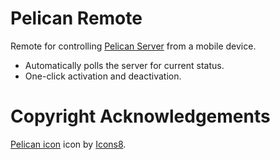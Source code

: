 Pelican Remote
==============

Remote for controlling [Pelican Server](https://github.com/mikegreen1995/pelican-server) from a mobile device.

* Automatically polls the server for current status.
* One-click activation and deactivation.

# Copyright Acknowledgements
[Pelican icon](https://icons8.com/icons/set/pelican) icon by [Icons8](https://icons8.com).
